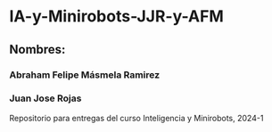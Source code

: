 # IA-y-Minirobots-JJR-y-AFM

## Nombres: 
### Abraham Felipe Másmela Ramirez
### Juan Jose Rojas

Repositorio para entregas del curso Inteligencia y Minirobots, 2024-1
